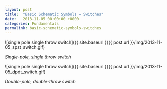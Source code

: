 ```yaml
---
layout: post
title:  "Basic Schematic Symbols — Switches"
date:   2013-11-05 00:00:00 +0000
categories: Fundamentals
permalink: basic-schematic-symbols-switches
---
```


![single pole single throw switch]({{ site.baseurl }}{{ post.url }}/img/2013-11-05_spst_switch.gif)

<em>Single-pole, single throw switch</em>

![single pole single throw switch]({{ site.baseurl }}{{ post.url }}/img/2013-11-05_dpdt_switch.gif)


<em>Double-pole, double-throw switch<em>
